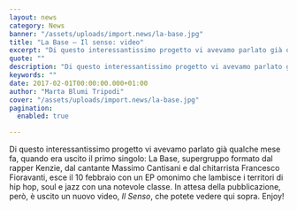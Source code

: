```yaml
---
layout: news
category: News
banner: "/assets/uploads/import.news/la-base.jpg"
title: "La Base – Il senso: video"
excerpt: "Di questo interessantissimo progetto vi avevamo parlato già qualche mese fa, quando era uscito il primo singolo: La Base, supergruppo formato dal rapper Kenzie, dal cantante Massimo Cantisani e dal chitarrista Francesco Fioravanti, esce il 10 febbraio con un EP omonimo che lambisce i territori di hip hop, soul e jazz con una notevole classe. [&hellip"
quote: ""
description: "Di questo interessantissimo progetto vi avevamo parlato già qualche mese fa, quando era uscito il primo singolo: La Base, supergruppo formato dal rapper Kenzie, dal cantante Massimo Cantisani e dal chitarrista Francesco Fioravanti, esce il 10 febbraio con un EP omonimo che lambisce i territori di hip hop, soul e jazz con una notevole classe. [&hellip"
keywords: ""
date: 2017-02-01T00:00:00.000+01:00
author: "Marta Blumi Tripodi"
cover: "/assets/uploads/import.news/la-base.jpg"
pagination:
  enabled: true

---
```


Di questo interessantissimo progetto vi avevamo parlato già qualche mese fa, quando era uscito il primo singolo: La Base, supergruppo formato dal rapper Kenzie, dal cantante Massimo Cantisani e dal chitarrista Francesco Fioravanti, esce il 10 febbraio con un EP omonimo che lambisce i territori di hip hop, soul e jazz con una notevole classe. In attesa della pubblicazione, però, è uscito un nuovo video, _Il Senso_, che potete vedere qui sopra. Enjoy!